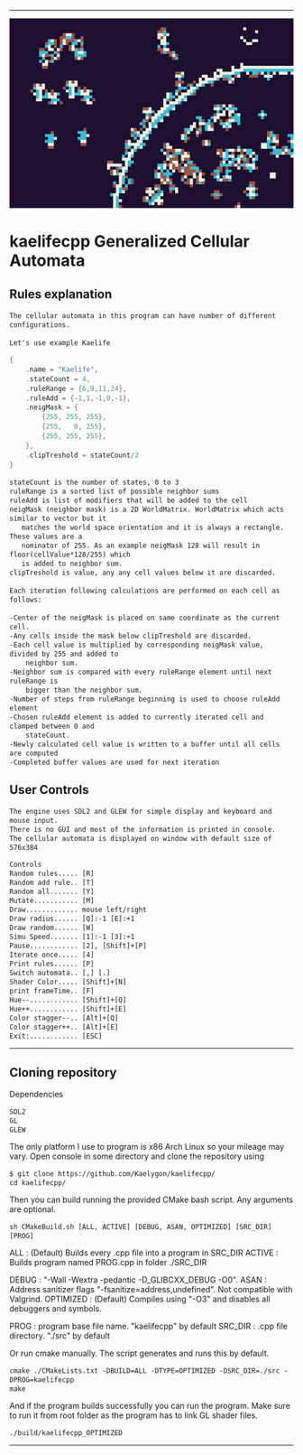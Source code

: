 ----------------------------------------------------------------------------------------------

![alt text](./icon.png)

# kaelifecpp Generalized Cellular Automata
 
## Rules explanation
```
The cellular automata in this program can have number of different 
configurations.

Let's use example Kaelife
```
```c++
{
    .name = "Kaelife",
    .stateCount = 4,
    .ruleRange = {6,9,11,24},
    .ruleAdd = {-1,1,-1,0,-1},
    .neigMask = {
        {255, 255, 255},
        {255,   0, 255},
        {255, 255, 255},
    },
    .clipTreshold = stateCount/2
}
```
```
stateCount is the number of states, 0 to 3
ruleRange is a sorted list of possible neighbor sums
ruleAdd is list of modifiers that will be added to the cell
neigMask (neighbor mask) is a 2D WorldMatrix. WorldMatrix which acts similar to vector but it 
   matches the world space orientation and it is always a rectangle. These values are a
   nominator of 255. As an example neigMask 128 will result in floor(cellValue*128/255) which
   is added to neighbor sum.
clipTreshold is value, any any cell values below it are discarded.

Each iteration following calculations are performed on each cell as follows:

-Center of the neigMask is placed on same coordinate as the current cell.
-Any cells inside the mask below clipTreshold are discarded.
-Each cell value is multiplied by corresponding neigMask value, divided by 255 and added to 
    neighbor sum.
-Neighbor sum is compared with every ruleRange element until next ruleRange is
    bigger than the neighbor sum. 
-Number of steps from ruleRange beginning is used to choose ruleAdd element
-Chosen ruleAdd element is added to currently iterated cell and clamped between 0 and 
    stateCount.
-Newly calculated cell value is written to a buffer until all cells are computed
-Completed buffer values are used for next iteration
```

## User Controls
```
The engine uses SDL2 and GLEW for simple display and keyboard and mouse input.
There is no GUI and most of the information is printed in console.
The cellular automata is displayed on window with default size of 576x384
```
```
Controls
Random rules..... [R]
Random add rule.. [T]
Random all....... [Y]
Mutate........... [M]
Draw............. mouse left/right
Draw radius...... [Q]:-1 [E]:+1
Draw random...... [W]
Simu Speed....... [1]:-1 [3]:+1
Pause............ [2], [Shift]+[P]
Iterate once..... [4]
Print rules...... [P]
Switch automata.. [,] [.]
Shader Color..... [Shift]+[N]
print frameTime.. [F]
Hue--............ [Shift]+[Q]
Hue++............ [Shift]+[E]
Color stagger--.. [Alt]+[Q]
Color stagger++.. [Alt]+[E]
Exit:............ [ESC]
```

----------------------------------------------------------------------------------------------

## Cloning repository
Dependencies 
```
SDL2
GL
GLEW
```

The only platform I use to program is x86 Arch Linux so your mileage may vary.
Open console in some directory and clone the repository using
```
$ git clone https://github.com/Kaelygon/kaelifecpp/
cd kaelifecpp/
```

Then you can build running the provided CMake bash script. Any arguments are optional. 
```
sh CMakeBuild.sh [ALL, ACTIVE] [DEBUG, ASAN, OPTIMIZED] [SRC_DIR] [PROG]
```
ALL : (Default) Builds every .cpp file into a program in SRC_DIR
ACTIVE : Builds program named PROG.cpp in folder ./SRC_DIR 

DEBUG : "-Wall -Wextra -pedantic -D_GLIBCXX_DEBUG -O0".
ASAN : Address sanitizer flags "-fsanitize=address,undefined". Not compatible with Valgrind.
OPTIMIZED : (Default) Compiles using "-O3" and disables all debuggers and symbols.

PROG : program base file name. "kaelifecpp" by default
SRC_DIR : .cpp file directory. "./src" by default

Or run cmake manually. The script generates and runs this by default.
```
cmake ./CMakeLists.txt -DBUILD=ALL -DTYPE=OPTIMIZED -DSRC_DIR=./src -DPROG=kaelifecpp
make
```

And if the program builds successfully you can run the program.
Make sure to run it from root folder as the program has to link GL shader files.
```
./build/kaelifecpp_OPTIMIZED
```

----------------------------------------------------------------------------------------------

